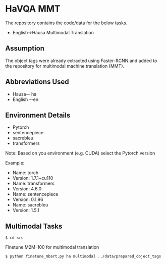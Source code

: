 # HaVQA MMT  

The repository contains the code/data for the below tasks.
* English->Hausa Multimodal Translation 

## Assumption
The object tags were already extracted using Faster-RCNN and added to the repository for multimodal machine translation (MMT).

## Abbreviations Used 
* Hausa-- ha
* English --en 


## Environment Details

* Pytorch
* sentencepiece
* sacrebleu
* transformers

Note: Based on you environment (e.g. CUDA) select the Pytorch version

Example: 
* Name: torch
* Version: 1.7.1+cu110
* Name: transformers                          
* Version: 4.6.0
* Name: sentencepiece                         
* Version: 0.1.96
* Name: sacrebleu                             
* Version: 1.5.1


## Multimodal Tasks 

```
$ cd src
```

Finetune M2M-100 for multimodal translation

```
$ python finetune_mbart.py ha multimodal ../data/prepared_object_tags
```
